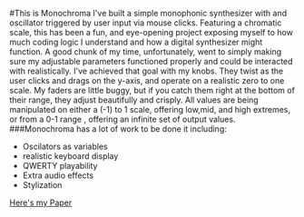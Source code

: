 #This is Monochroma
I've built a simple monophonic synthesizer with and oscillator triggered by user input via mouse clicks. Featuring a chromatic scale, this has been a fun, and eye-opening project exposing myself to how much coding logic I understand and how a digital synthesizer might function. A good chunk of my time, unfortunately, went to simply making sure my adjustable parameters functioned properly and could be interacted with realistically. I've achieved that goal with my knobs. They twist as the user clicks and drags on the y-axis, and operate on a realistic zero to one scale. My faders are little buggy, but if you catch them right at the bottom of their range, they adjust beautifully and crisply. All values are being manipulated on either a (-1) to 1 scale, offering low,mid, and high extremes, or from a 0-1 range , offering an infinite set of output values.
###Monochroma has a lot of work to be done it including:
- Oscilators as variables
- realistic keyboard display
- QWERTY playability
- Extra audio effects
- Stylization

[Here's my Paper](https://www.google.com "Google's Homepage")
